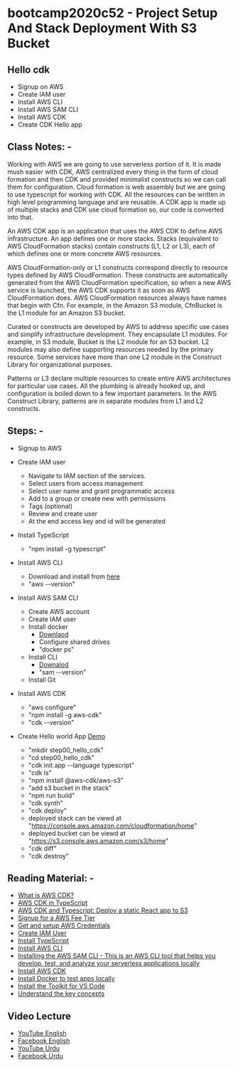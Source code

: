 # bootcamp2020c52 - Project Setup And Stack Deployment With S3 Bucket

## Hello cdk

- Signup on AWS
- Create IAM user
- Install AWS CLI
- Install AWS SAM CLI
- Install AWS CDK
- Create CDK Hello app

## Class Notes: -

Working with AWS we are going to use serverless portion of it. It is made mush easier with CDK, AWS centralized every thing in the form of cloud formation and then CDK and provided minimalist constructs so we can call them for configuration. Cloud formation is web assembly but we are going to use typescript for working with CDK. All the resources can be written in high level programming language and are reusable. A CDK app is made up of multiple stacks and CDK use cloud formation so, our code is converted into that.

An AWS CDK app is an application that uses the AWS CDK to define AWS infrastructure. An app defines one or more stacks. Stacks (equivalent to AWS CloudFormation stacks) contain constructs (L1, L2 or L3), each of which defines one or more concrete AWS resources.

AWS CloudFormation-only or L1 constructs correspond directly to resource types defined by AWS CloudFormation. These constructs are automatically generated from the AWS CloudFormation specification, so when a new AWS service is launched, the AWS CDK supports it as soon as AWS CloudFormation does. AWS CloudFormation resources always have names that begin with Cfn. For example, in the Amazon S3 module, CfnBucket is the L1 module for an Amazon S3 bucket.

Curated or constructs are developed by AWS to address specific use cases and simplify infrastructure development. They encapsulate L1 modules. For example, in S3 module, Bucket is the L2 module for an S3 bucket. L2 modules may also define supporting resources needed by the primary resource. Some services have more than one L2 module in the Construct Library for organizational purposes.

Patterns or L3 declare multiple resources to create entire AWS architectures for particular use cases. All the plumbing is already hooked up, and configuration is boiled down to a few important parameters. In the AWS Construct Library, patterns are in separate modules from L1 and L2 constructs.

## Steps: -

- Signup to AWS

- Create IAM user

  - Navigate to IAM section of the services.
  - Select users from access management
  - Select user name and grant programmatic access
  - Add to a group or create new with permissions
  - Tags (optional)
  - Review and create user
  - At the end access key and id will be generated

- Install TypeScript

  - "npm install -g typescript"

- Install AWS CLI

  - Download and install from [here](https://awscli.amazonaws.com/AWSCLIV2.msi)
  - "aws --version"

- Install AWS SAM CLI

  - Create AWS account
  - Create IAM user
  - Install docker
    - [Downlaod](https://docs.docker.com/docker-for-windows/install/)
    - Configure shared drives
    - "docker ps"
  - Install CLI
    - [Downalod](https://github.com/aws/aws-sam-cli/releases/latest/download/AWS_SAM_CLI_64_PY3.msi)
    - "sam --version"
  - Install Git

- Install AWS CDK

  - "aws configure"
  - "npm install -g aws-cdk"
  - "cdk --version"

- Create Hello world App [Demo](https://docs.aws.amazon.com/cdk/latest/guide/hello_world.html)
  - "mkdir step00_hello_cdk"
  - "cd step00_hello_cdk"
  - "cdk init app --language typescript"
  - "cdk ls"
  - "npm install @aws-cdk/aws-s3"
  - "add s3 bucket in the stack"
  - "npm run build"
  - "cdk synth"
  - "cdk deploy"
  - deployed stack can be viewd at "https://console.aws.amazon.com/cloudformation/home"
  - deployed bucket can be viewd at "https://s3.console.aws.amazon.com/s3/home"
  - "cdk diff"
  - "cdk destroy"

## Reading Material: -

- [What is AWS CDK?](https://serverless-stack.com/chapters/what-is-aws-cdk.html)
- [AWS CDK in TypeScript](https://docs.aws.amazon.com/cdk/latest/guide/work-with-cdk-typescript.html)
- [AWS CDK and Typescript: Deploy a static React app to S3](https://medium.com/swlh/aws-cdk-and-typescript-deploy-a-static-react-app-to-s3-df74193e9e3d)
- [Signup for a AWS Fee Tier](https://aws.amazon.com/free/)
- [Get and setup AWS Credentials](https://docs.aws.amazon.com/toolkit-for-vscode/latest/userguide/aws-credentials.html)
- [Create IAM User](https://docs.aws.amazon.com/IAM/latest/UserGuide/getting-started_create-admin-group.html)
- [Install TypeScript](https://www.npmjs.com/package/typescript)
- [Install AWS CLI](https://docs.aws.amazon.com/cli/latest/userguide/install-cliv2.html)
- [Installing the AWS SAM CLI - This is an AWS CLI tool that helps you develop, test, and analyze your serverless applications locally](https://docs.aws.amazon.com/serverless-application-model/latest/developerguide/serverless-sam-cli-install.html)
- [Install AWS CDK](https://docs.aws.amazon.com/cdk/latest/guide/getting_started.html)
- [Install Docker to test apps locally](https://docs.docker.com/get-docker/)
- [Install the Toolkit for VS Code](https://docs.aws.amazon.com/toolkit-for-vscode/latest/userguide/setup-toolkit.html)
- [Understand the key concepts](https://docs.aws.amazon.com/cdk/latest/guide/getting_started.html)

## Video Lecture

- [YouTube English](https://www.youtube.com/watch?v=UpuVx8c0-lA&ab_channel=PanacloudServerlessSaaSTraining)
- [Facebook English](https://web.facebook.com/zeeshanhanif/videos/10225191381716499?_rdc=1&_rdr)
- [YouTube Urdu](https://www.youtube.com/watch?v=xWF-LCTnSy4&ab_channel=PanacloudServerlessSaaSTraininginUrdu)
- [Facebook Urdu](https://web.facebook.com/zeeshanhanif/videos/10225203759985948?_rdc=1&_rdr)
